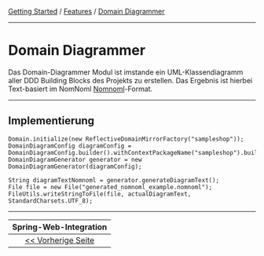 [Getting Started](../index.md) / [Features](../features.md) / [Domain Diagrammer](domain_diagrammer.md)

---

# Domain Diagrammer
Das Domain-Diagrammer Modul ist imstande ein UML-Klassendiagramm aller DDD Building Blocks 
des Projekts zu erstellen. Das Ergebnis ist hierbei Text-basiert im NomNoml [Nomnoml](https://nomnoml.com/)-Format.

---

## Implementierung

```
Domain.initialize(new ReflectiveDomainMirrorFactory("sampleshop"));
DomainDiagramConfig diagramConfig = DomainDiagramConfig.builder().withContextPackageName("sampleshop").build();
DomainDiagramGenerator generator = new DomainDiagramGenerator(diagramConfig);

String diagramTextNomnoml = generator.generateDiagramText();
File file = new File("generated_nomnoml_example.nomnoml");
FileUtils.writeStringToFile(file, actualDiagramText, StandardCharsets.UTF_8);

```

---

|            **Spring-Web-Integration**             |
|:-------------------------------------------------:|
| [<< Vorherige Seite](./spring_web_integration.md) |
